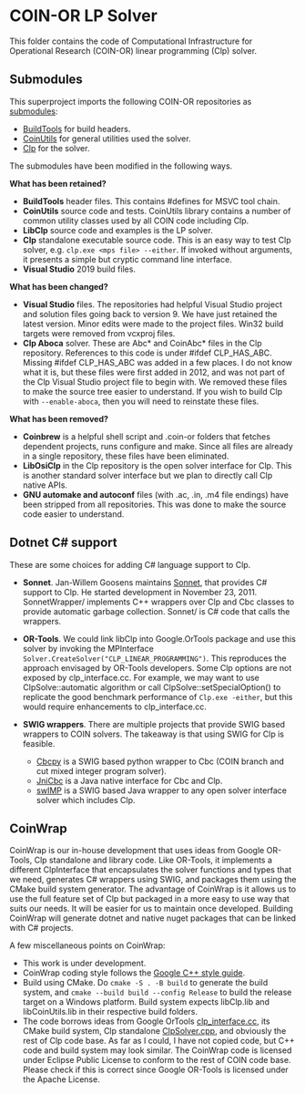 # COIN-OR LP Solver

This folder contains the code of Computational Infrastructure for Operational
Research (COIN-OR) linear programming (Clp) solver. 

## Submodules

This superproject imports the following COIN-OR repositories as
[submodules](http://git-scm.com/book/en/v2/Git-Tools-Submodules):

- [BuildTools](https://github.com/coin-or-tools/BuildTools.git) for build
  headers.
- [CoinUtils](https://github.com/coin-or/CoinUtils.git) for general utilities used
  the solver.
- [Clp](https://github.com/coin-or/Clp.git) for the solver.

The submodules have been modified in the following ways.

__What has been retained?__

- __BuildTools__ header files. This contains #defines for MSVC tool chain.
- __CoinUtils__ source code and tests. CoinUtils library contains a number of
  common utility classes used by all COIN code including Clp.
- __LibClp__ source code and examples is the LP solver.
- __Clp__ standalone executable source code. This is an easy way to test Clp
  solver, e.g. `clp.exe <mps file> --either`. If invoked without arguments, it
  presents a simple but cryptic command line interface.
- __Visual Studio__ 2019 build files.

__What has been changed?__

- __Visual Studio__ files. The repositories had helpful Visual Studio project
  and solution files going back to version 9. We have just retained the latest
  version. Minor edits were made to the project files. Win32 build targets were
  removed from vcxproj files.
- __Clp Aboca__ solver. These are Abc* and CoinAbc* files in the Clp repository.
  References to this code is under #ifdef CLP_HAS_ABC. Missing #ifdef
  CLP_HAS_ABC was added in a few places. I do not know what it is, but these
  files were first added in 2012, and was not part of the Clp Visual Studio
  project file to begin with. We removed these files to make the source tree
  easier to understand. If you wish to build Clp with `--enable-aboca`, then you
  will need to reinstate these files.

__What has been removed?__

- __Coinbrew__ is a helpful shell script and .coin-or folders that fetches
  dependent projects, runs configure and make. Since all files are already in a
  single repository, these files have been eliminated.
- __LibOsiClp__ in the Clp repository is the open solver interface for Clp. This
  is another standard solver interface but we plan to directly call Clp native
  APIs.
- __GNU automake and autoconf__ files (with .ac, .in, .m4 file endings) have
  been stripped from all repositories. This was done to make the source code
  easier to understand.


## Dotnet C# support

These are some choices for adding C# language support to Clp.

- __Sonnet__. Jan-Willem Goosens maintains
  [Sonnet](https://github.com/coin-or/Sonnet), that provides C# support to Clp.
  He started development in November 23, 2011. SonnetWrapper/ implements C++
  wrappers over Clp and Cbc classes to provide automatic garbage collection.
  Sonnet/ is C# code that calls the wrappers.

- __OR-Tools__. We could link libClp into Google.OrTools package and use this
  solver by invoking the MPInterface
  `Solver.CreateSolver("CLP_LINEAR_PROGRAMMING")`. This reproduces the approach
  envisaged by OR-Tools developers. Some Clp options are not exposed by
  clp_interface.cc. For example, we may want to use ClpSolve::automatic
  algorithm or call ClpSolve::setSpecialOption() to replicate the good benchmark
  performance of `Clp.exe -either`, but this would require enhancements to
  clp_interface.cc.

- __SWIG wrappers__. There are multiple projects that provide SWIG based
  wrappers to COIN solvers. The takeaway is that using SWIG for Clp is feasible.
  - [Cbcpy](https://gitlab.com/ikus-soft/cbcpy) is a SWIG based python wrapper
    to Cbc (COIN branch and cut mixed integer program solver).
  - [JniCbc](https://github.com/babakmoazzez/jCbc) is a Java native interface
    for Cbc and Clp.
  - [swIMP](http://swimp.sourceforge.net/) is a SWIG based Java wrapper to any
    open solver interface solver which includes Clp.

## CoinWrap

CoinWrap is our in-house development that uses ideas from Google OR-Tools, Clp
standalone and library code. Like OR-Tools, it implements a different
ClpInterface that encapsulates the solver functions and types that we need,
generates C# wrappers using SWIG, and packages them using the CMake build system
generator. The advantage of CoinWrap is it allows us to use the full feature set
of Clp but packaged in a more easy to use way that suits our needs. It will be
easier for us to maintain once developed. Building CoinWrap will generate dotnet
and native nuget packages that can be linked with C# projects.

A few miscellaneous points on CoinWrap:

  - This work is under development.
  - CoinWrap coding style follows the [Google C++ style
    guide](https://google.github.io/styleguide/cppguide.html).
  - Build using CMake. Do `cmake -S . -B build` to generate the build system,
    and `cmake --build build --config Release` to build the release target on a
    Windows platform. Build system expects libClp.lib and libCoinUtils.lib in
    their respective build folders.
  - The code borrows ideas from Google OrTools
    [clp_interface.cc](../GLOP/ortools/linear_solver/clp_interface.cc), its
    CMake build system, Clp standalone [ClpSolver.cpp](Clp/src/ClpSolver.cpp),
    and obviously the rest of Clp code base. As far as I could, I have not
    copied code, but  C++ code and build system may look similar. The CoinWrap
    code is licensed under Eclipse Public License to conform to the rest of COIN
    code base. Please check if this is correct since Google OR-Tools is licensed
    under the Apache License.